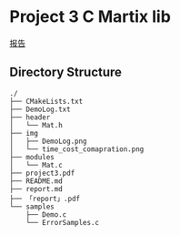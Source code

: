 # Project 3 C Martix lib
[ 报告 ](https://github.com/uint44t/SUSTC_CS205-CPP/blob/main/project3/%E3%80%8Creport%E3%80%8D.pdf)

## Directory Structure
```text
./
├── CMakeLists.txt
├── DemoLog.txt
├── header
│   └── Mat.h
├── img
│   ├── DemoLog.png
│   └── time_cost_comapration.png
├── modules
│   └── Mat.c
├── project3.pdf
├── README.md
├── report.md
├── 「report」.pdf
└── samples
    ├── Demo.c
    └── ErrorSamples.c
```
